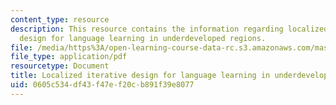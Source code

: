 ```yaml
---
content_type: resource
description: This resource contains the information regarding localized iterative
  design for language learning in underdeveloped regions.
file: /media/https%3A/open-learning-course-data-rc.s3.amazonaws.com/mas-965-nextlab-i-designing-mobile-technologies-for-the-next-billion-users-fall-2008/0605c534df43f47ef20cb891f39e8077_MITMAS_965F08_Lec19_ac.pdf
file_type: application/pdf
resourcetype: Document
title: Localized iterative design for language learning in underdeveloped regions
uid: 0605c534-df43-f47e-f20c-b891f39e8077
---
```

